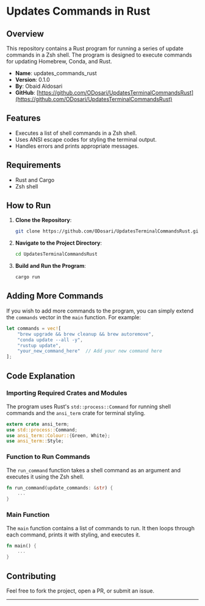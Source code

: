 # Updates Commands in Rust

## Overview

This repository contains a Rust program for running a series of update commands in a Zsh shell. The program is designed to execute commands for updating Homebrew, Conda, and Rust.

- **Name**: updates_commands_rust
- **Version**: 0.1.0
- **By**: Obaid Aldosari
- **GitHub**: [https://github.com/ODosari/UpdatesTerminalCommandsRust](https://github.com/ODosari/UpdatesTerminalCommandsRust)

## Features

- Executes a list of shell commands in a Zsh shell.
- Uses ANSI escape codes for styling the terminal output.
- Handles errors and prints appropriate messages.

## Requirements

- Rust and Cargo
- Zsh shell

## How to Run

1. **Clone the Repository**:

    ```bash
    git clone https://github.com/ODosari/UpdatesTerminalCommandsRust.git
    ```

2. **Navigate to the Project Directory**:

    ```bash
    cd UpdatesTerminalCommandsRust
    ```

3. **Build and Run the Program**:

    ```bash
    cargo run
    ```

## Adding More Commands

If you wish to add more commands to the program, you can simply extend the `commands` vector in the `main` function. For example:

```rust
let commands = vec![
    "brew upgrade && brew cleanup && brew autoremove",
    "conda update --all -y",
    "rustup update",
    "your_new_command_here"  // Add your new command here
];
```

## Code Explanation

### Importing Required Crates and Modules

The program uses Rust's `std::process::Command` for running shell commands and the `ansi_term` crate for terminal styling.

```rust
extern crate ansi_term;
use std::process::Command;
use ansi_term::Colour::{Green, White};
use ansi_term::Style;
```

### Function to Run Commands

The `run_command` function takes a shell command as an argument and executes it using the Zsh shell.

```rust
fn run_command(update_commands: &str) {
    ...
}
```

### Main Function

The `main` function contains a list of commands to run. It then loops through each command, prints it with styling, and executes it.

```rust
fn main() {
    ...
}
```

## Contributing

Feel free to fork the project, open a PR, or submit an issue.

---
